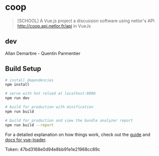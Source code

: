 # coop

> [SCHOOL] A Vue.js project
 a discussion software using netlor's API http://coop.api.netlor.fr/api in VueJs

## dev

Allan Demarbre - Quentin Parmentier

## Build Setup

``` bash
# install dependencies
npm install

# serve with hot reload at localhost:8080
npm run dev

# build for production with minification
npm run build

# build for production and view the bundle analyzer report
npm run build --report
```

For a detailed explanation on how things work, check out the [guide](http://vuejs-templates.github.io/webpack/) and [docs for vue-loader](http://vuejs.github.io/vue-loader).

Token: 47bd3168e0d94e8bb91e1e21968cc89c
